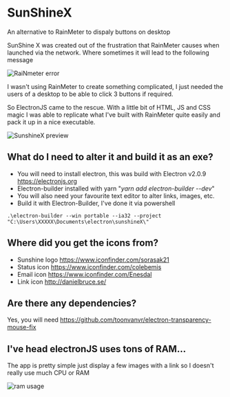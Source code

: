 # SunShineX
An alternative to RainMeter to dispaly buttons on desktop

SunShine X was created out of the frustration that RainMeter causes when launched via the network. Where sometimes it will lead to the following message 

![RaiNmeter error](https://i.imgur.com/oc1987P.png)

I wasn't using RainMeter to create something complicated, I just needed the users of a desktop to be able to click 3 buttons if required.

So ElectronJS came to the rescue. With a little bit of HTML, JS and CSS magic I was able to replicate what I've built with RainMeter quite easily and pack it up in a nice executable.

![SunshineX preview](https://i.imgur.com/tndcF3U.png)

## What do I need to alter it and build it as an exe?


* You will need to install electron, this was build with Electron v2.0.9 https://electronjs.org
* Electron-builder installed with yarn "*yarn add electron-builder --dev*"
* You will also need your favourite text editor to alter links, images, etc. 
* Build it with Electron-Builder, I've done it via powershell 

`.\electron-builder --win portable --ia32 --project "C:\Users\XXXXX\Documents\electron\sunshineX\"`

## Where did you get the icons from?

* Sunshine logo https://www.iconfinder.com/sorasak21
* Status icon https://www.iconfinder.com/colebemis
* Email icon https://www.iconfinder.com/Enesdal
* Link icon http://danielbruce.se/

## Are there any dependencies?

Yes, you will need https://github.com/toonvanvr/electron-transparency-mouse-fix

## I've head electronJS uses tons of RAM...

The app is pretty simple just display a few images with a link so I doesn't really use much CPU or RAM

![ram usage](https://i.imgur.com/5fu2R8M.png)
